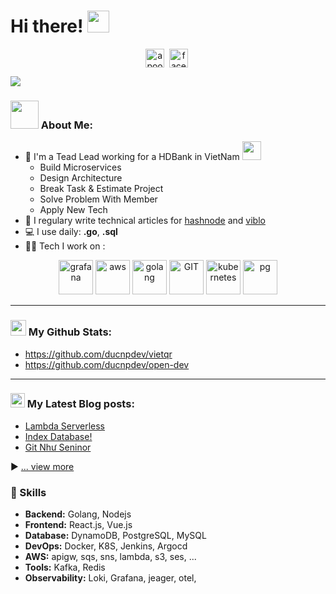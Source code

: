 # Hi there! <img src="https://github.com/TheDudeThatCode/TheDudeThatCode/blob/master/Assets/Hi.gif" width="35" />
<p align="center">
<a href="https://www.linkedin.com/in/phucducktpm/" target="blank"><img align="center" src="https://cdn.jsdelivr.net/npm/simple-icons@3.0.1/icons/linkedin.svg" alt="apoorvtyagi" height="30" width="30" /></a>&nbsp;
<a href="https://www.facebook.com/phucducdev" target="blank"><img align="center" src="https://static.cdnlogo.com/logos/f/9/facebook.svg" alt="facebook" height="30" width="30" /></a>&nbsp;
</p>

![](https://camo.githubusercontent.com/992babdffd8c74a1502de375fbdf7e4d54773242/68747470733a2f2f6d656469612e67697068792e636f6d2f6d656469612f53576f536b4e36447854737a71494b4571762f67697068792e676966)

### <img src="https://github.com/TheDudeThatCode/TheDudeThatCode/blob/master/Assets/Developer.gif" width="45" /> About Me:
- 🏦 I'm a Tead Lead working for a HDBank in VietNam
      <img src="https://media.giphy.com/media/WUlplcMpOCEmTGBtBW/giphy.gif" width="30">
    + Build Microservices
    + Design Architecture
    + Break Task & Estimate Project
    + Solve Problem With Member
    + Apply New Tech
- 📝 I regulary write technical articles for [hashnode](https://opendev.hashnode.dev/) and [viblo](https://viblo.asia/u/ducnp)
- 💻 I use daily: **.go**,  **.sql**
- 🧑‍💻 Tech I work on :

<p align="center">
      <img src="https://static.cdnlogo.com/logos/g/64/grafana.svg" alt="grafana" width="55" height="55"/>
      <img src="https://static.cdnlogo.com/logos/a/19/aws.svg" alt="aws" width="55" height="55"/>
      <img src="https://static.cdnlogo.com/logos/g/80/golang-gopher.svg" alt="golang" width="55" height="55"/>  
      <img src="https://www.vectorlogo.zone/logos/git-scm/git-scm-icon.svg" alt="GIT" width="55" height="55"/> 
      <img src="https://www.vectorlogo.zone/logos/kubernetes/kubernetes-icon.svg" alt="kubernetes" width="55" height="55"/>
      <img src="https://static.cdnlogo.com/logos/p/93/postgresql.svg" alt="pg" width="55" height="55"/>
</p>

---
### <img src='https://media1.giphy.com/media/du3J3cXyzhj75IOgvA/giphy.gif?cid=ecf05e47x2g034i9pzwtzzsd3xgg2w9nr94t4tflbbgo3008&rid=giphy.gif' width='25' /> My Github Stats:
- https://github.com/ducnpdev/vietqr
- https://github.com/ducnpdev/open-dev

---

### <img src = "https://media1.giphy.com/media/JZ40cnfnN11KycrvMF/giphy.gif?cid=ecf05e47a0n3gi1bfqntqmob8g9aid1oyj2wr3ds3mg700bl&rid=giphy.gif" width = '23' /> My Latest Blog posts:
<!-- BLOG-POST-LIST:START -->
- [Lambda Serverless](https://viblo.asia/s/golang-lambda-serverless-vElaB8eD5kw)
- [Index Database!](https://viblo.asia/p/postgres-tim-hieu-hash-index-trong-database-0gdJznGgJz5)
- [Git Như Seninor](https://viblo.asia/p/git-lam-viec-voi-git-nhu-mot-senior-vlZL99DdLQK)
<!-- BLOG-POST-LIST:END -->

▶ [... view more](https://viblo.asia/u/ducnp/)

### 🚀 Skills
- **Backend:** Golang, Nodejs
- **Frontend:** React.js, Vue.js
- **Database:** DynamoDB, PostgreSQL, MySQL  
- **DevOps:** Docker, K8S, Jenkins, Argocd
- **AWS:** apigw, sqs, sns, lambda, s3, ses, ...
- **Tools:** Kafka, Redis
- **Observability:** Loki, Grafana, jeager, otel, 
